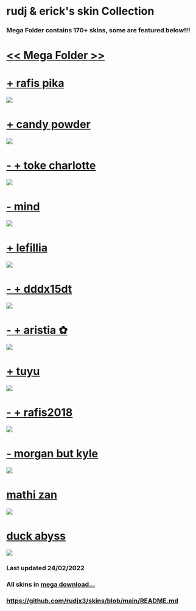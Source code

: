 # rudj & erick's skin Collection
### Mega Folder contains 170+ skins, some are featured below!!!

# [<< Mega Folder >>](https://mega.nz/folder/m4FyQLCb#HlzDSwUHKE1KN5gq1ejwTQ)
# [+ rafis pika](https://mega.nz/file/ao9llYZQ#x-8QB5cZwwhMaitheURkgsQXnsCKc6gpHMeKLfer8h0)
![](https://osu.ppy.sh/ss/17541865/7f9a)

# [+ candy powder](https://mega.nz/file/y1k3UAgZ#k01Mqu6qsIJfUY6hZovNQ3_wkN_IRmCAOFvh0X2hJB8)
![](https://osu.ppy.sh/ss/17509881/7000)

# [- + toke charlotte](https://mega.nz/file/np9CwagK#7-bURwthc_YbH3jYigwO8lXBFoqZtvljitT6kssqLzw)
![](https://osu.ppy.sh/ss/17509899/375c)

# [- mind](https://mega.nz/file/bhFywLJZ#ZN-z10_PA7KPWi0MuglpH_oUwJvIsZ_Iv6pYABE1ybM)
![](https://osu.ppy.sh/ss/17509948/0149)

# [+ lefillia](https://mega.nz/file/j49EEAyY#ikgMHou1QIMDKBT7hXSAtTWG4EZeuNE8l0-QuY5Pfkc)
![](https://osu.ppy.sh/ss/17509960/05d2)

# [- + dddx15dt](https://mega.nz/file/HtkEnYoI#bEqAucUXy8zRNmLBO8Uphx4BNI2BbLhaAWMVjKbwgYA)
![](https://osu.ppy.sh/ss/17513594/590b)

# [- + aristia ✿](https://mega.nz/file/qkkiiIxa#2u_EYIGERgh68uWH2Ay6HCeparfD9kc14p5nKlbysnE)
![](https://osu.ppy.sh/ss/17512689/7493)

# [+ tuyu](https://mega.nz/file/3l0iWaCL#SEfZJb4c2TcSfDttb2Ugq_jSq3vvODmt2Vna6HCCJrc)
![](https://osu.ppy.sh/ss/17509973/3abb)

# [- + rafis2018](https://mega.nz/file/O48g3KZJ#iENR5BMZQYfr8B5Qc61b5rhrTUTrrVCLEiI4Q3zM3Vg)
![](https://osu.ppy.sh/ss/17509978/0fd8)

# [- morgan but kyle](https://mega.nz/file/rlkChISa#COaYC5UwNgIMLPOd4bm8j6UV-wQ_Hii1SNsquLlbxQc)
![](https://osu.ppy.sh/ss/17510016/b24f)

# [mathi zan](https://mega.nz/file/qxUWmBJL#597tveJcYviaRTOxCtKUc5U6XuQ6WOMw5mrXkFKYWqI)
![](https://osu.ppy.sh/ss/17531721/217f)

# [duck abyss](https://mega.nz/file/Lt8yEZgY#xq-haPVBb18FuJ6st9PUCMEvb04Zw-2xUmWsRZNMx6E)
![](https://osu.ppy.sh/ss/17582070/9e0f)
### Last updated 24/02/2022
### All skins in [mega download...](https://mega.nz/folder/m4FyQLCb#HlzDSwUHKE1KN5gq1ejwTQ)
### https://github.com/rudjx3/skins/blob/main/README.md
